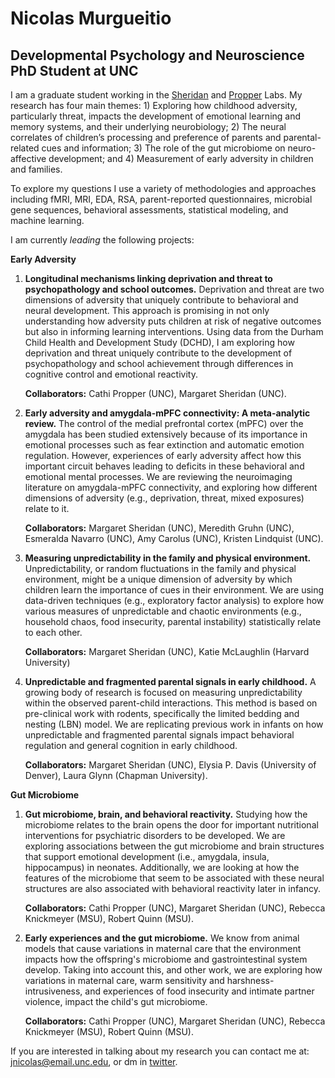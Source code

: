 #  **Nicolas Murgueitio**

##  **Developmental Psychology and Neuroscience PhD Student at UNC**

I am a graduate student working in the [Sheridan](https://circlelab.unc.edu/) and [Propper](https://beelab.web.unc.edu/) Labs. My research has four main themes: 1) Exploring how childhood adversity, particularly threat, impacts the development of emotional learning and memory systems, and their underlying neurobiology; 2) The neural correlates of children’s processing and preference of parents and parental-related cues and information; 3) The role of the gut microbiome on neuro-affective development; and 4) Measurement of early adversity in children and families. 

To explore my questions I use a variety of methodologies and approaches including fMRI, MRI, EDA, RSA, parent-reported questionnaires, microbial gene sequences, behavioral assessments, statistical modeling, and machine learning. 
    
I am currently *leading* the following projects:

**Early Adversity**

1. **Longitudinal mechanisms linking deprivation and threat to psychopathology and school outcomes.** Deprivation and threat are two dimensions of adversity that uniquely contribute to behavioral and neural development. This approach is promising in not only understanding how adversity puts children at risk of negative outcomes but also in informing learning interventions. Using data from the Durham Child Health and Development Study (DCHD), I am exploring how  deprivation and threat uniquely contribute to the development of psychopathology and school achievement through differences in cognitive control and emotional reactivity. 

    **Collaborators:** Cathi Propper (UNC), Margaret Sheridan (UNC).
      
3. **Early adversity and amygdala-mPFC connectivity: A meta-analytic review.** The control of the medial prefrontal cortex (mPFC) over the amygdala has been studied extensively because of its importance in emotional processes such as fear extinction and automatic emotion regulation. However, experiences of early adversity  affect how this important circuit behaves leading to deficits in these behavioral and emotional mental processes. We are reviewing the neuroimaging literature on amygdala-mPFC connectivity, and exploring how different dimensions of adversity (e.g., deprivation, threat, mixed exposures) relate to it. 

    **Collaborators:** Margaret Sheridan (UNC), Meredith Gruhn (UNC), Esmeralda Navarro (UNC), Amy Carolus (UNC), Kristen Lindquist (UNC).

4. **Measuring unpredictability in the family and physical environment.** Unpredictability, or random fluctuations in the family and physical environment, might be a unique dimension of adversity by which children learn the importance of cues in their environment. We are using data-driven techniques (e.g., exploratory factor analysis) to explore how various measures of unpredictable and chaotic environments (e.g., household chaos, food insecurity, parental instability) statistically relate to each other. 

    **Collaborators:** Margaret Sheridan (UNC), Katie McLaughlin (Harvard University)

5. **Unpredictable and fragmented parental signals in early childhood.** A growing body of research is focused on measuring unpredictability within the observed parent-child interactions. This method is based on pre-clinical work with rodents, specifically the limited bedding and nesting (LBN) model. We are replicating previous work in infants on how unpredictable and fragmented parental signals impact behavioral regulation and general cognition in early childhood. 

   **Collaborators:** Margaret Sheridan (UNC), Elysia P. Davis (University of Denver), Laura Glynn (Chapman University).
    
**Gut Microbiome**

1. **Gut microbiome, brain, and behavioral reactivity.** Studying how the microbiome relates to the brain opens the door for important nutritional interventions for psychiatric disorders to be developed. We are exploring associations between the gut microbiome and brain structures that support emotional development (i.e., amygdala, insula, hippocampus) in neonates. Additionally, we are looking at how the features of the microbiome that seem to be associated with these neural structures are also associated with behavioral reactivity later in infancy. 

    **Collaborators:** Cathi Propper (UNC), Margaret Sheridan (UNC), Rebecca Knickmeyer (MSU), Robert Quinn (MSU).

2. **Early experiences and the gut microbiome.** We know from animal models that cause variations in maternal care that the environment impacts how the offspring's microbiome and gastrointestinal system develop. Taking into account this, and other work, we are exploring how variations in maternal care, warm sensitivity and harshness-intrusiveness, and experiences of food insecurity and intimate partner violence, impact the child's gut microbiome. 

    **Collaborators:** Cathi Propper (UNC), Margaret Sheridan (UNC), Rebecca Knickmeyer (MSU), Robert Quinn (MSU).
   

If you are interested in talking about my research you can contact me at: [jnicolas@email.unc.edu](mailto:jnicolas@email.unc.edu), or dm in [twitter](https://twitter.com/jnmurgueitio). 
